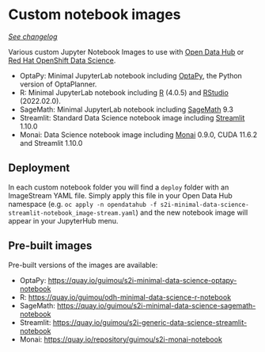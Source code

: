 # Custom notebook images

*[See changelog](CHANGELOG.md)*

Various custom Jupyter Notebook Images to use with [Open Data Hub](http://opendatahub.io/) or [Red Hat OpenShift Data Science](https://www.redhat.com/fr/technologies/cloud-computing/openshift/openshift-data-science).

* OptaPy: Minimal JupyterLab notebook including [OptaPy](https://www.optapy.org/optapy/latest/optapy-introduction/optapy-introduction.html), the Python version of OptaPlanner.
* R: Minimal JupyterLab notebook including [R](https://www.r-project.org/) (4.0.5) and [RStudio](https://www.rstudio.com/products/rstudio/) (2022.02.0).
* SageMath: Minimal JupyterLab notebook including [SageMath](https://www.sagemath.org/) 9.3
* Streamlit: Standard Data Science notebook image including [Streamlit](https://streamlit.io/) 1.10.0
* Monai: Data Science notebook image including [Monai](https://monai.io/) 0.9.0, CUDA 11.6.2 and Streamlit 1.10.0

## Deployment

In each custom notebook folder you will find a `deploy` folder with an ImageStream YAML file. Simply apply this file in your Open Data Hub namespace (e.g. `oc apply -n opendatahub -f s2i-minimal-data-science-streamlit-notebook_image-stream.yaml`) and the new notebook image will appear in your JupyterHub menu.

## Pre-built images

Pre-built versions of the images are available:

* OptaPy: https://quay.io/guimou/s2i-minimal-data-science-optapy-notebook
* R: https://quay.io/guimou/odh-minimal-data-science-r-notebook
* SageMath: https://quay.io/guimou/s2i-minimal-data-science-sagemath-notebook
* Streamlit: https://quay.io/guimou/s2i-generic-data-science-streamlit-notebook
* Monai: https://quay.io/repository/guimou/s2i-monai-notebook
